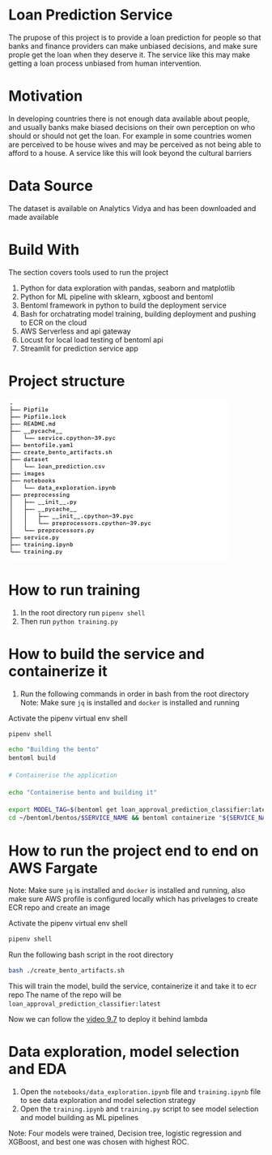 # Loan Prediction Service
The prupose of this project is to provide a loan prediction for people so that banks and 
finance providers can make unbiased decisions, and make sure prople get the loan when they deserve it.
The service like this may make getting a loan process unbiased from human intervention.

# Motivation 
In developing countries there is not enough data available about people, and usually banks make 
biased decisions on their own perception on who should or should not get the loan. For example in 
some countries women are perceived to be house wives and may be perceived as not being able to afford
to a house. A service like this will look beyond the cultural barriers


# Data Source 
The dataset is available on Analytics Vidya and has been downloaded and made available

# Build With
The section covers tools used to run the project
1. Python for data exploration with pandas, seaborn and matplotlib
2. Python for ML pipeline with sklearn, xgboost and bentoml
3. Bentoml framework in python to build the deployment service
4. Bash for orchatrating model training, building deployment and pushing to ECR on the cloud
5. AWS Serverless and api gateway
6. Locust for local load testing of bentoml api
7. Streamlit for prediction service app

# Project structure
![alt text](https://github.com/Nakulbajaj101/mlzoomcamp-capstone-loan-prediction/blob/main/images/project_structure.png)

# How to run training

1. In the root directory run `pipenv shell`
2. Then run `python training.py`

# How to build the service and containerize it

1. Run the following commands in order in bash from the root directory
Note: Make sure `jq` is installed and `docker` is installed and running

Activate the pipenv virtual env shell
```bash
pipenv shell
```


```bash
echo "Building the bento"
bentoml build

# Containerise the application

echo "Containerise bento and building it"

export MODEL_TAG=$(bentoml get loan_approval_prediction_classifier:latest -o json | jq -r .version)
cd ~/bentoml/bentos/$SERVICE_NAME && bentoml containerize "${SERVICE_NAME}":latest
```

# How to run the project end to end on AWS Fargate

Note: Make sure `jq` is installed and `docker` is installed and running, also make sure AWS profile is configured locally which has privelages to create ECR repo and create an image

Activate the pipenv virtual env shell
```bash
pipenv shell
```

Run the following bash script in the root directory
```bash
bash ./create_bento_artifacts.sh
```

This will train the model, build the service, containerize it and take it to ecr repo
The name of the repo will be `loan_approval_prediction_classifier:latest`

Now we can follow the [video 9.7](https://www.youtube.com/watch?v=7gI1UH31xb4&list=PL3MmuxUbc_hIhxl5Ji8t4O6lPAOpHaCLR&index=97) to deploy it behind lambda 


# Data exploration, model selection and EDA

1. Open the `notebooks/data_exploration.ipynb` file and `training.ipynb` file to see data exploration and model selection strategy
2. Open the `training.ipynb` and `training.py` script to see model selection and model building as ML pipelines

Note: Four models were trained, Decision tree, logistic regression and XGBoost, and best one was chosen with highest ROC.